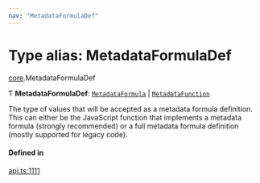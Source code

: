 ```yaml
---
nav: "MetadataFormulaDef"
---
```

# Type alias: MetadataFormulaDef

[core](../modules/core.md).MetadataFormulaDef

Ƭ **MetadataFormulaDef**: [`MetadataFormula`](core.MetadataFormula.md) \| [`MetadataFunction`](core.MetadataFunction.md)

The type of values that will be accepted as a metadata formula definition. This can either
be the JavaScript function that implements a metadata formula (strongly recommended)
or a full metadata formula definition (mostly supported for legacy code).

#### Defined in

[api.ts:1111](https://github.com/coda/packs-sdk/blob/main/api.ts#L1111)
